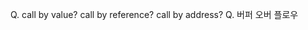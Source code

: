 <!-- Q. hdd와 ssd 차이
Q. 캐시란?
Q. CPU의 구조
Q. GPU란?
Q. 파이프라이닝?
Q. 슈퍼스칼라?
Q. 메모리 계층 구조
Q. RISC? CISC? 차이
Q. 컴파일러?
Q. 메모리구조 (데이터, 스택, 힙) -->
Q. call by value? call by reference? call by address?
Q. 버퍼 오버 플로우